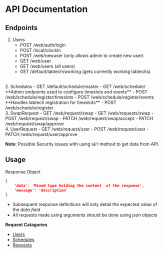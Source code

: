 # API Documentation

## Endpoints

1. Users
    - POST /web/auth/login
    - POST /local/clockin
    - POST /web/newuser (only allows admin to create new user)
    - GET /web/user 
    - GET /web/users (all users)
    - GET /default/labtech/working (gets currently working labtechs)
<br>
2. Schedules
    - GET /default/schedule/master
    - GET /web/schedule/ 
    <br>
    **Admin endpoints used to configure timeslots and events**
    - POST /web/schedule/register/timeslots 
    - POST /web/schedule/register/events
    <br>
    **Handles labtech registration for timeslots**
    - POST /web/schedule/register 
<br>
3. SwapRequest
    - GET /web/request/swap
    - GET /web/requests/swap
    - POST /web/request/swap
    - PATCH /web/request/swap/accept
    - PATCH /web/request/swap/approve
<br>
4. UserRequest
    - GET /web/request/user
    - POST /web/request/user
    - PATCH /web/request/user/approve

**Note**: Possible Security issues with using `GET` method to get data from API.

## Usage

Response Object

```json
{
    'data': 'Mixed type holding the content  of the response', 
    'message': 'description' 
}
```

- Subsequent response definitions will only detail the expected value of the *data field*
- All requests made using arguments should be done using json objects

**Request Catagories**

- [Users](user_api.md)
- [Schedules](schedule_api.md)
- [Requests](requests_api.md)
